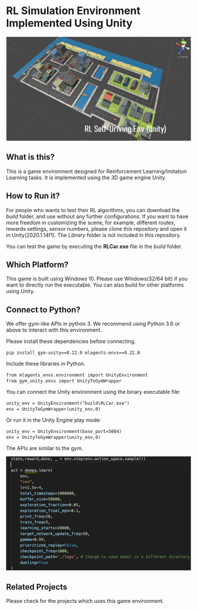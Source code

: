 # RL Simulation Environment Implemented Using Unity

![env image](Images/hero_img.png)

## What is this?

This is a game environment designed for Reinforcement Learning/Imitation Learning tasks. It is implemented using the 3D game engine Unity.

## How to Run it?

For people who wants to test their RL algorithms, you can download the _build_ folder, and use without any further configurations. If you want to have more freedom in customizing the scene, for example, different routes, rewards settings, sensor numbers, please clone this repository and open it in Unity(2020.1.14f1). The _Library_ folder is not included in this repository.

You can test the game by executing the **RLCar.exe** file in the _build_ folder.

## Which Platform?

This game is built using Windows 10. Please use Windows(32/64 bit) if you want to directly run the executable. You can also build for other platforms using Unity.

## Connect to Python?

We offer gym-like APIs in python 3. We recommend using Python 3.6 or above to interact with this environment.

Please install these dependencies before connecting.

```
pip install gym-unity==0.22.0 mlagents-envs==0.22.0
```

Include these libraries in Python.

```
from mlagents_envs.environment import UnityEnvironment
from gym_unity.envs import UnityToGymWrapper
```

You can connect the Unity environment using the binary executable file:

```
unity_env = UnityEnvironment("build\RLCar.exe")
env = UnityToGymWrapper(unity_env,0)
```

Or run it in the Unity Engine play mode:

```
unity_env = UnityEnvironment(base_port=5004)
env = UnityToGymWrapper(unity_env,0)
```

The APIs are similar to the gym.

![env image](Images/demo_code.png)

## Related Projects

Please check for the projects which uses this game environment.
